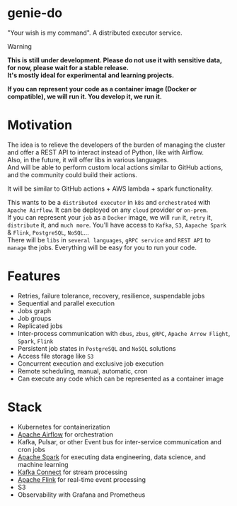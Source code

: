 # genie-do

"Your wish is my command". A distributed executor service.

> [!WARNING]  
> **This is still under development. Please do not use it with sensitive data, for now, please wait for a
stable release.  
> It's mostly ideal for experimental and learning projects.**

**If you can represent your code as a container image (Docker or compatible), we will run it. You develop it, we run it.**

# Motivation

The idea is to relieve the developers of the burden of managing the cluster and offer a REST API to interact instead of Python, like with Airflow.  
Also, in the future, it will offer libs in various languages.  
And will be able to perform custom local actions similar to GitHub actions, and the community could build their actions.

It will be similar to GitHub actions + AWS lambda + spark functionality.

This wants to be a `distributed executor` in `k8s` and `orchestrated` with `Apache Airflow`. It can be deployed on any `cloud` provider or `on-prem`.  
If you can represent your `job` as a `Docker` image, we will `run` it, `retry` it, `distribute` it, and `much more`. You'll have access to `Kafka`, `S3`, `Aapache Spark` & `Flink`, `PostgreSQL`, `NoSQL`...  
There will be `libs` in `several languages`, `gRPC service` and `REST API` to `manage` the jobs. Everything will be easy for you to run your code.

# Features

- Retries, failure tolerance, recovery, resilience, suspendable jobs
- Sequential and parallel execution
- Jobs graph
- Job groups
- Replicated jobs
- Inter-process communication with `dbus`, `zbus`, `gRPC`, `Apache Arrow Flight`, `Spark`, `Flink`
- Persistent job states in `PostgreSQL` and `NoSQL` solutions
- Access file storage like `S3`
- Concurrent execution and exclusive job execution
- Remote scheduling, manual, automatic, cron
- Can execute any code which can be represented as a container image

# Stack

- Kubernetes for containerization
- [Apache Airflow](https://airflow.apache.org/) for orchestration
- Kafka, Pulsar, or other Event bus for inter-service communication and cron jobs
- [Apache Spark](https://spark.apache.org/) for executing data engineering, data science, and machine learning
- [Kafka Connect](https://docs.confluent.io/platform/current/connect/index.html) for stream processing
- [Apache Flink](https://flink.apache.org/) for real-time event processing
- S3
- Observability with Grafana and Prometheus
